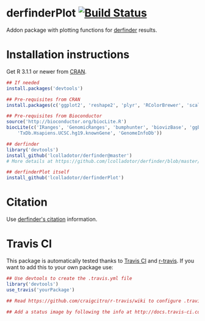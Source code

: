 derfinderPlot [![Build Status](https://travis-ci.org/lcolladotor/derfinderPlot.png?branch=master)](https://travis-ci.org/lcolladotor/derfinderPlot)
=============

Addon package with plotting functions for
[derfinder](https://github.com/lcolladotor/derfinder) results.

# Installation instructions

Get R 3.1.1 or newer from [CRAN](http://cran.r-project.org/).

```R
## If needed
install.packages('devtools')

## Pre-requisites from CRAN
install.packages(c('ggplot2', 'reshape2', 'plyr', 'RColorBrewer', 'scales'))

## Pre-requisites from Bioconductor
source('http://bioconductor.org/biocLite.R')
biocLite(c('IRanges', 'GenomicRanges', 'bumphunter', 'biovizBase', 'ggbio',
    'TxDb.Hsapiens.UCSC.hg19.knownGene', 'GenomeInfoDb'))

## derfinder
library('devtools')
install_github('lcolladotor/derfinder@master')
# More details at https://github.com/lcolladotor/derfinder/blob/master/README.md

## derfinderPlot itself
install_github('lcolladotor/derfinderPlot')
```

# Citation

Use [derfinder's citation](https://github.com/lcolladotor/derfinder#citation) information.


# Travis CI

This package is automatically tested thanks to [Travis CI](travis-ci.org) and [r-travis](https://github.com/craigcitro/r-travis). If you want to add this to your own package use:

```R
## Use devtools to create the .travis.yml file
library('devtools')
use_travis('yourPackage')

## Read https://github.com/craigcitro/r-travis/wiki to configure .travis.yml appropriately

## Add a status image by following the info at http://docs.travis-ci.com/user/status-images/
```
